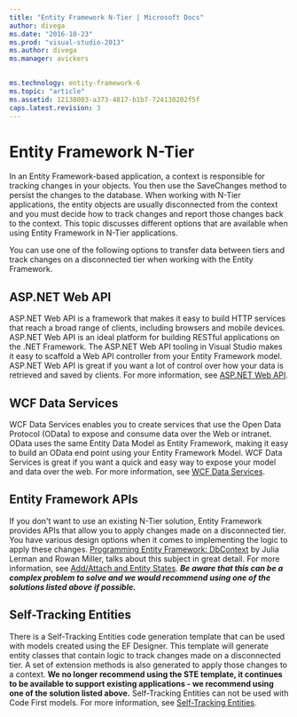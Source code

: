 ```yaml
---
title: "Entity Framework N-Tier | Microsoft Docs"
author: divega
ms.date: "2016-10-23"
ms.prod: "visual-studio-2013"
ms.author: divega
ms.manager: avickers
 

ms.technology: entity-framework-6
ms.topic: "article"
ms.assetid: 12138003-a373-4817-b1b7-724130202f5f
caps.latest.revision: 3
---
```

# Entity Framework N-Tier
In an Entity Framework-based application, a context is responsible for tracking changes in your objects. You then use the SaveChanges method to persist the changes to the database. When working with N-Tier applications, the entity objects are usually disconnected from the context and you must decide how to track changes and report those changes back to the context. This topic discusses different options that are available when using Entity Framework in N-Tier applications.  
  
You can use one of the following options to transfer data between tiers and track changes on a disconnected tier when working with the Entity Framework.  
  
## ASP.NET Web API  
  
ASP.NET Web API is a framework that makes it easy to build HTTP services that reach a broad range of clients, including browsers and mobile devices. ASP.NET Web API is an ideal platform for building RESTful applications on the .NET Framework. The ASP.NET Web API tooling in Visual Studio makes it easy to scaffold a Web API controller from your Entity Framework model. ASP.NET Web API is great if you want a lot of control over how your data is retrieved and saved by clients. For more information, see [ASP.NET Web API](http://www.asp.net/web-api).  
  
## WCF Data Services  
  
WCF Data Services enables you to create services that use the Open Data Protocol (OData) to expose and consume data over the Web or intranet. OData uses the same Entity Data Model as Entity Framework, making it easy to build an OData end point using your Entity Framework Model. WCF Data Services is great if you want a quick and easy way to expose your model and data over the web. For more information, see [WCF Data Services](https://msdn.microsoft.com/library/cc668772.aspx).  
  
## Entity Framework APIs  
  
If you don't want to use an existing N-Tier solution, Entity Framework provides APIs that allow you to apply changes made on a disconnected tier. You have various design options when it comes to implementing the logic to apply these changes. [Programming Entity Framework: DbContext](http://shop.oreilly.com/product/0636920022237.do) by Julia Lerman and Rowan Miller, talks about this subject in great detail. For more information, see [Add/Attach and Entity States](../ef6/entity-framework-add-and-attach-and-entity-states.md). ***Be aware that this can be a complex problem to solve and we would recommend using one of the solutions listed above if possible.***  
  
## Self-Tracking Entities  
  
There is a Self-Tracking Entities code generation template that can be used with models created using the EF Designer. This template will generate entity classes that contain logic to track changes made on a disconnected tier. A set of extension methods is also generated to apply those changes to a context. **We no longer recommend using the STE template, it continues to be available to support existing applications - we recommend using one of the solution listed above.** Self-Tracking Entities can not be used with Code First models. For more information, see [Self-Tracking Entities](../ef6/entity-framework-self-tracking-entities.md).  
  